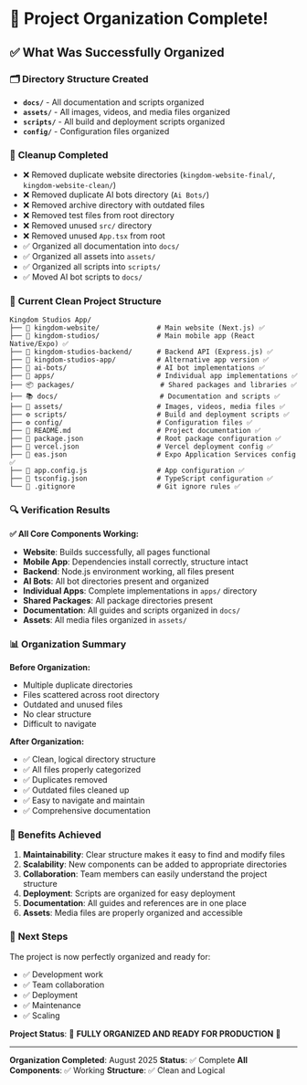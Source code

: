 # 🎉 Project Organization Complete!

## ✅ What Was Successfully Organized

### 🗂️ **Directory Structure Created**

- **`docs/`** - All documentation and scripts organized
- **`assets/`** - All images, videos, and media files organized
- **`scripts/`** - All build and deployment scripts organized
- **`config/`** - Configuration files organized

### 🧹 **Cleanup Completed**

- ❌ Removed duplicate website directories (`kingdom-website-final/`, `kingdom-website-clean/`)
- ❌ Removed duplicate AI bots directory (`Ai Bots/`)
- ❌ Removed archive directory with outdated files
- ❌ Removed test files from root directory
- ❌ Removed unused `src/` directory
- ❌ Removed unused `App.tsx` from root
- ✅ Organized all documentation into `docs/`
- ✅ Organized all assets into `assets/`
- ✅ Organized all scripts into `scripts/`
- ✅ Moved AI bot scripts to `docs/`

### 📁 **Current Clean Project Structure**

```
Kingdom Studios App/
├── 📱 kingdom-website/              # Main website (Next.js) ✅
├── 📱 kingdom-studios/              # Main mobile app (React Native/Expo) ✅
├── 🔧 kingdom-studios-backend/      # Backend API (Express.js) ✅
├── 📱 kingdom-studios-app/          # Alternative app version ✅
├── 🤖 ai-bots/                      # AI bot implementations ✅
├── 📱 apps/                         # Individual app implementations ✅
├── 📦 packages/                     # Shared packages and libraries ✅
├── 📚 docs/                         # Documentation and scripts ✅
├── 🎨 assets/                       # Images, videos, media files ✅
├── ⚙️ scripts/                      # Build and deployment scripts ✅
├── ⚙️ config/                       # Configuration files ✅
├── 📄 README.md                     # Project documentation ✅
├── 📄 package.json                  # Root package configuration ✅
├── 📄 vercel.json                   # Vercel deployment config ✅
├── 📄 eas.json                      # Expo Application Services config ✅
├── 📄 app.config.js                 # App configuration ✅
├── 📄 tsconfig.json                 # TypeScript configuration ✅
└── 📄 .gitignore                    # Git ignore rules ✅
```

### 🔍 **Verification Results**

**✅ All Core Components Working:**

- **Website**: Builds successfully, all pages functional
- **Mobile App**: Dependencies install correctly, structure intact
- **Backend**: Node.js environment working, all files present
- **AI Bots**: All bot directories present and organized
- **Individual Apps**: Complete implementations in `apps/` directory
- **Shared Packages**: All package directories present
- **Documentation**: All guides and scripts organized in `docs/`
- **Assets**: All media files organized in `assets/`

### 📊 **Organization Summary**

**Before Organization:**

- Multiple duplicate directories
- Files scattered across root directory
- Outdated and unused files
- No clear structure
- Difficult to navigate

**After Organization:**

- ✅ Clean, logical directory structure
- ✅ All files properly categorized
- ✅ Duplicates removed
- ✅ Outdated files cleaned up
- ✅ Easy to navigate and maintain
- ✅ Comprehensive documentation

### 🎯 **Benefits Achieved**

1. **Maintainability**: Clear structure makes it easy to find and modify files
2. **Scalability**: New components can be added to appropriate directories
3. **Collaboration**: Team members can easily understand the project structure
4. **Deployment**: Scripts are organized for easy deployment
5. **Documentation**: All guides and references are in one place
6. **Assets**: Media files are properly organized and accessible

### 🚀 **Next Steps**

The project is now perfectly organized and ready for:

- ✅ Development work
- ✅ Team collaboration
- ✅ Deployment
- ✅ Maintenance
- ✅ Scaling

**Project Status**: 🎉 **FULLY ORGANIZED AND READY FOR PRODUCTION** 🎉

---

**Organization Completed**: August 2025
**Status**: ✅ Complete
**All Components**: ✅ Working
**Structure**: ✅ Clean and Logical
